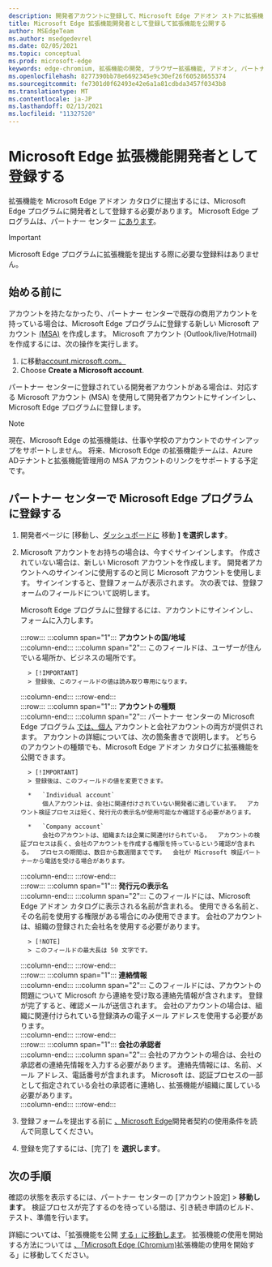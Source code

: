 ```yaml
---
description: 開発者アカウントに登録して、Microsoft Edge アドオン ストアに拡張機能を公開する方法について説明します。
title: Microsoft Edge 拡張機能開発者として登録して拡張機能を公開する
author: MSEdgeTeam
ms.author: msedgedevrel
ms.date: 02/05/2021
ms.topic: conceptual
ms.prod: microsoft-edge
keywords: edge-chromium, 拡張機能の開発, ブラウザー拡張機能, アドオン, パートナー センター, 開発者
ms.openlocfilehash: 8277390bb78e6692345e9c30ef26f60528655374
ms.sourcegitcommit: fe7301d0f62493e42e6a1a81cdbda3457f0343b8
ms.translationtype: MT
ms.contentlocale: ja-JP
ms.lasthandoff: 02/13/2021
ms.locfileid: "11327520"
---
```

# Microsoft Edge 拡張機能開発者として登録する  

拡張機能を Microsoft Edge アドオン カタログに提出するには、Microsoft Edge プログラムに開発者として登録する必要があります。  Microsoft Edge プログラムは、パートナー センター [にあります][MicrosoftPartnerCenter]。  

> [!IMPORTANT]
> Microsoft Edge プログラムに拡張機能を提出する際に必要な登録料はありません。  

## 始める前に  

アカウントを持たなかったり、パートナー センターで既存の商用アカウントを持っている場合は、Microsoft Edge プログラムに登録する新しい Microsoft アカウント [(MSA)][WindowsCommunityEverythingAboutMicrosoftAccounts] を作成します。  Microsoft アカウント \(Outlook/live/Hotmail\) を作成するには、次の操作を実行します。  

1.  に移動[account.microsoft.com。][MicrosoftAccount]  
1.  Choose **Create a Microsoft account**.  
    
パートナー センターに登録されている開発者アカウントがある場合は、対応する Microsoft アカウント \(MSA\) を使用して開発者アカウントにサインインし、Microsoft Edge プログラムに登録します。  

> [!NOTE]
> 現在、Microsoft Edge の拡張機能は、仕事や学校のアカウントでのサインアップをサポートしません。  将来、Microsoft Edge の拡張機能チームは、Azure ADテナントと拡張機能管理用の MSA アカウントのリンクをサポートする予定です。  

## パートナー センターで Microsoft Edge プログラムに登録する  

1.  開発者ページに [移動し、[ダッシュボードに][MicrosoftPartnerCenter] 移動 **] を選択します**。  
1.  Microsoft アカウントをお持ちの場合は、今すぐサインインします。  作成されていない場合は、新しい Microsoft アカウントを作成します。  開発者アカウントへのサインインに使用するのと同じ Microsoft アカウントを使用します。  サインインすると、登録フォームが表示されます。 次の表では、登録フォームのフィールドについて説明します。  
    
    Microsoft Edge プログラムに登録するには、アカウントにサインインし、フォームに入力します。  
    
    :::row:::
       :::column span="1":::
          **アカウントの国/地域**  
       :::column-end:::
       :::column span="2":::
          このフィールドは、ユーザーが住んでいる場所か、ビジネスの場所です。  
          
          > [!IMPORTANT]
          > 登録後、このフィールドの値は読み取り専用になります。  
          
       :::column-end:::
    :::row-end:::  
    :::row:::
       :::column span="1":::
          **アカウントの種類**  
       :::column-end:::
       :::column span="2":::
          パートナー センターの Microsoft Edge プログラム [では、個人][MicrosoftPartnerCenter] アカウントと会社アカウントの両方が提供されます。  アカウントの詳細については、次の箇条書きで説明します。  どちらのアカウントの種類でも、Microsoft Edge アドオン カタログに拡張機能を公開できます。  
          
          > [!IMPORTANT]
          > 登録後は、このフィールドの値を変更できます。  
          
          *   `Individual account`  
              個人アカウントは、会社に関連付けされていない開発者に適しています。  アカウント検証プロセスは短く、発行元の表示名が使用可能なか確認する必要があります。  

          *   `Company account`  
              会社のアカウントは、組織または企業に関連付けられている。  アカウントの検証プロセスは長く、会社のアカウントを作成する権限を持っているという確認が含まれる。  プロセスの期間は、数日から数週間までです。  会社が Microsoft 検証パートナーから電話を受ける場合があります。  
              
       :::column-end:::
    :::row-end:::  
    :::row:::
       :::column span="1":::
          **発行元の表示名**  
       :::column-end:::
       :::column span="2":::
          このフィールドには、Microsoft Edge アドオン カタログに表示される名前が含まれる。  使用できる名前と、その名前を使用する権限がある場合にのみ使用できます。  会社のアカウントは、組織の登録された会社名を使用する必要があります。  
          
          > [!NOTE]
          > このフィールドの最大長は 50 文字です。  
          
       :::column-end:::
    :::row-end:::  
    :::row:::
       :::column span="1":::
          **連絡情報**  
       :::column-end:::
       :::column span="2":::
          このフィールドには、アカウントの問題について Microsoft から連絡を受け取る連絡先情報が含されます。  登録が完了すると、確認メールが送信されます。  会社のアカウントの場合は、組織に関連付けられている登録済みの電子メール アドレスを使用する必要があります。  
       :::column-end:::
    :::row-end:::  
    :::row:::
       :::column span="1":::
          **会社の承認者**  
       :::column-end:::
       :::column span="2":::
          会社のアカウントの場合は、会社の承認者の連絡先情報を入力する必要があります。  連絡先情報には、名前、メール アドレス、電話番号が含まれます。  Microsoft は、認証プロセスの一部として指定されている会社の承認者に連絡し、拡張機能が組織に属している必要があります。  
       :::column-end:::
    :::row-end:::  
    
1.  登録フォームを提出する前に [、Microsoft Edge][MicrosoftAppDeveloperAgreement]開発者契約の使用条件を読んで同意してください。  
1.  登録を完了するには、[完了] を **選択します**。  
    
## 次の手順  

確認の状態を表示するには、パートナー センターの [アカウント設定] > **移動します**。  検証プロセスが完了するのを待っている間は、引き続き申請のビルド、テスト、準備を行います。  

詳細については、「拡張機能を公開 [する」に移動します][ExtensionsChromiumPublishExtension]。  拡張機能の使用を開始する方法については [、「Microsoft Edge (Chromium)][ExtensionsChromiumGettingStartedIndex]拡張機能の使用を開始する」に移動してください。  

<!-- links -->  

[ExtensionsChromiumGettingStartedIndex]: ../getting-started/index.md "Microsoft Edge (Chromium) 拡張機能の|Microsoft Docs"  
[ExtensionsChromiumPublishExtension]:  ./publish-extension.md "拡張機能を公開|Microsoft Docs"  

[MicrosoftAppDeveloperAgreement]:  /legal/windows/agreements/app-developer-agreement "アプリ開発者契約|Microsoft Docs"  

[MicrosoftAccount]:  https://account.microsoft.com/account "Microsoft アカウント"  

[MicrosoftPartnerCenter]:  https://partner.microsoft.com/dashboard/microsoftedge/public/login?ref=dd "パートナー センター"  

[WindowsCommunityEverythingAboutMicrosoftAccounts]:  https://community.windows.com/stories/everything-you-need-to-know-about-microsoft-accounts "Microsoft アカウントについて知る必要がある|Windows コミュニティ"  

